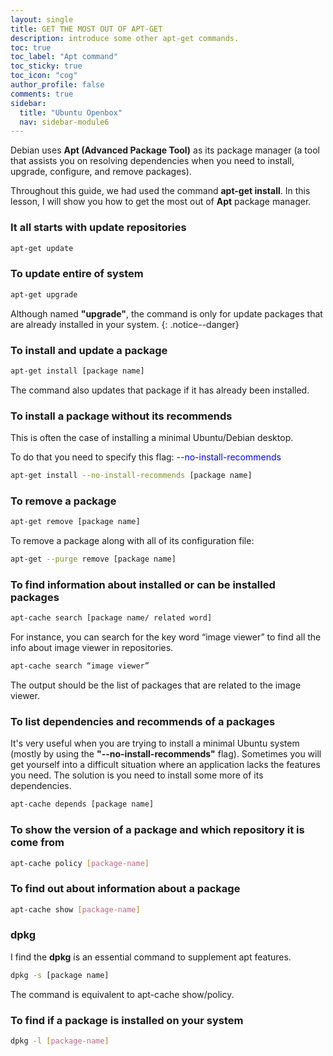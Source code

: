 ```yaml
---
layout: single
title: GET THE MOST OUT OF APT-GET
description: introduce some other apt-get commands.
toc: true
toc_label: "Apt command"
toc_sticky: true
toc_icon: "cog"
author_profile: false
comments: true
sidebar:
  title: "Ubuntu Openbox"
  nav: sidebar-module6
---
```


Debian uses **Apt (Advanced Package Tool)** as its package manager (a tool that assists you on resolving dependencies when you need to install, upgrade, configure, and remove packages).

Throughout this guide, we had used the command **apt-get install**. In this lesson, I will show you how to get the most out of **Apt** package manager.

### It all starts with update repositories
```bash
apt-get update
```
### To update entire of system
```bash
apt-get upgrade
```
Although named **"upgrade"**, the command is only for update packages that are already installed in your system.
{: .notice--danger}

### To install and update a package
```bash
apt-get install [package name]
```
The command also updates that package if it has already been installed.

### To install a package without its recommends
This is often the case of installing a minimal Ubuntu/Debian desktop.

To do that you need to specify this flag: <span style="color:blue">--no-install-recommends</span>

```bash
apt-get install --no-install-recommends [package name]
```

### To remove a package
```bash
apt-get remove [package name]
```
To remove a package along with all of its configuration file:
```bash
apt-get --purge remove [package name]
```

### To find information about installed or can be installed packages
```bash
apt-cache search [package name/ related word]
```
For instance, you can search for the key word “image viewer” to find all  the info about image viewer in repositories.
```bash
apt-cache search “image viewer”
```
The output should be the list of packages that are related to the image viewer.

### To list dependencies and recommends of a packages

It's very useful when you are trying to install a minimal Ubuntu system (mostly by using the **"--no-install-recommends"** flag). Sometimes you will get yourself into a difficult situation where an application lacks the features you need. The solution is you need to install some more of its dependencies.
```bash
apt-cache depends [package name]
```
### To show the version of a package and which repository it is come from
```bash
apt-cache policy [package-name]
```
### To find out about information about a package
```bash
apt-cache show [package-name]
```
### dpkg
I find the **dpkg** is an essential command to supplement apt features.
```bash
dpkg -s [package name]
```
The command is equivalent to apt-cache show/policy.
### To find if a package is installed on your system
```bash
dpkg -l [package-name]
```

